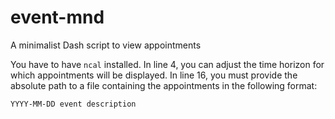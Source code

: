 # event-mnd
A minimalist Dash script to view appointments

You have to have `ncal` installed.
In line 4, you can adjust the time horizon for which appointments will be displayed.
In line 16, you must provide the absolute path to a file containing the appointments in the following format:

`YYYY-MM-DD event description`
